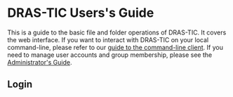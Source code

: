 # DRAS-TIC Users's Guide

This is a guide to the basic file and folder operations of DRAS-TIC. It covers the web interface. If you want to interact with DRAS-TIC on your local command-line, please refer to our [guide to the command-line client](CLI.md). If you need to manage user accounts and group membership, please see the [Administrator's Guide](ADMINISTRATION.md).

## Login
